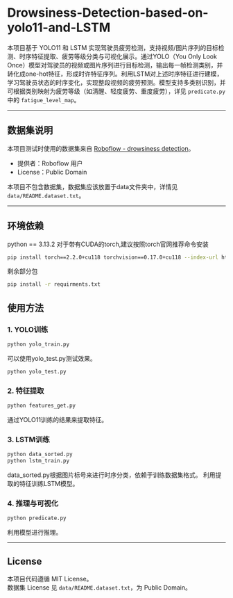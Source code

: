 # Drowsiness-Detection-based-on-yolo11-and-LSTM


本项目基于 YOLO11 和 LSTM 实现驾驶员疲劳检测，支持视频/图片序列的目标检测、时序特征提取、疲劳等级分类与可视化展示。通过YOLO（You Only Look Once）模型对驾驶员的视频或图片序列进行目标检测，输出每一帧检测类别，并转化成one-hot特征，形成时许特征序列。利用LSTM对上述时序特征进行建模，学习驾驶员状态的时序变化，实现整段视频的疲劳预测。模型支持多类别识别，并可根据类别映射为疲劳等级（如清醒、轻度疲劳、重度疲劳），详见 `predicate.py` 中的 `fatigue_level_map`。

---

## 数据集说明

本项目测试时使用的数据集来自 [Roboflow - drowsiness detection](https://universe.roboflow.com/karthik-madhvan/drowsiness-detection-xsriz)。

- 提供者：Roboflow 用户
- License：Public Domain

本项目不包含数据集，数据集应该放置于data文件夹中，详情见 `data/README.dataset.txt`。

---

## 环境依赖
python == 3.13.2
对于带有CUDA的torch,建议按照torch官网推荐命令安装
```bash
pip install torch==2.2.0+cu118 torchvision==0.17.0+cu118 --index-url https://download.pytorch.org/whl/cu118
```
剩余部分包
```bash
pip install -r requirments.txt
```

## 使用方法

### 1. YOLO训练
```bash
python yolo_train.py
```
可以使用yolo_test.py测试效果。
```bash
python yolo_test.py
```
### 2. 特征提取
```bash
python features_get.py
```
通过YOLO11训练的结果来提取特征。
### 3. LSTM训练
```bash
python data_sorted.py
python lstm_train.py
```
data_sorted.py根据图片标号来进行时序分类，依赖于训练数据集格式。
利用提取的特征训练LSTM模型。
### 4. 推理与可视化
```bash
python predicate.py
```
利用模型进行推理。

---

## License

本项目代码遵循 MIT License。  
数据集 License 见 `data/README.dataset.txt`，为 Public Domain。
